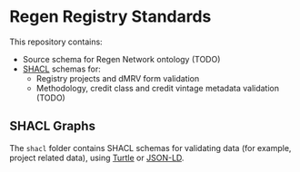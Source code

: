 # Regen Registry Standards

This repository contains:
- Source schema for Regen Network ontology (TODO)
- [SHACL](https://www.w3.org/TR/shacl/) schemas for:
  - Registry projects and dMRV form validation
  - Methodology, credit class and credit vintage metadata validation (TODO)

## SHACL Graphs

The `shacl` folder contains SHACL schemas for validating data (for example, project related data), using [Turtle](https://www.w3.org/TR/turtle/) or [JSON-LD](https://json-ld.org/).
